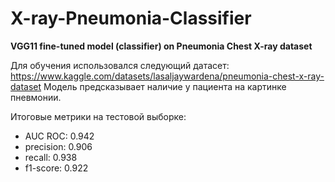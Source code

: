 # X-ray-Pneumonia-Classifier
**VGG11 fine-tuned model (classifier) on Pneumonia Chest X-ray dataset**

Для обучения использовался следующий датасет: https://www.kaggle.com/datasets/lasaljaywardena/pneumonia-chest-x-ray-dataset
Модель предсказывает наличие у пациента на картинке пневмонии.

Итоговые метрики на тестовой выборке:

- AUC ROC: 0.942
- precision: 0.906 
- recall: 0.938 
- f1-score: 0.922
